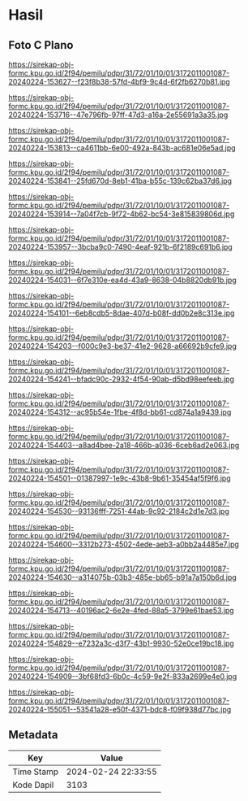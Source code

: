 # Hasil

## Foto C Plano

https://sirekap-obj-formc.kpu.go.id/2f94/pemilu/pdpr/31/72/01/10/01/3172011001087-20240224-153627--f23f8b38-57fd-4bf9-9c4d-6f2fb6270b81.jpg

https://sirekap-obj-formc.kpu.go.id/2f94/pemilu/pdpr/31/72/01/10/01/3172011001087-20240224-153716--47e796fb-97ff-47d3-a16a-2e55691a3a35.jpg

https://sirekap-obj-formc.kpu.go.id/2f94/pemilu/pdpr/31/72/01/10/01/3172011001087-20240224-153813--ca4611bb-6e00-492a-843b-ac681e06e5ad.jpg

https://sirekap-obj-formc.kpu.go.id/2f94/pemilu/pdpr/31/72/01/10/01/3172011001087-20240224-153841--25fd670d-8eb1-41ba-b55c-139c62ba37d6.jpg

https://sirekap-obj-formc.kpu.go.id/2f94/pemilu/pdpr/31/72/01/10/01/3172011001087-20240224-153914--7a04f7cb-9f72-4b62-bc54-3e815839806d.jpg

https://sirekap-obj-formc.kpu.go.id/2f94/pemilu/pdpr/31/72/01/10/01/3172011001087-20240224-153957--3bcba9c0-7490-4eaf-921b-6f2189c691b6.jpg

https://sirekap-obj-formc.kpu.go.id/2f94/pemilu/pdpr/31/72/01/10/01/3172011001087-20240224-154031--6f7e310e-ea4d-43a9-8638-04b8820db91b.jpg

https://sirekap-obj-formc.kpu.go.id/2f94/pemilu/pdpr/31/72/01/10/01/3172011001087-20240224-154101--6eb8cdb5-8dae-407d-b08f-dd0b2e8c313e.jpg

https://sirekap-obj-formc.kpu.go.id/2f94/pemilu/pdpr/31/72/01/10/01/3172011001087-20240224-154203--f000c9e3-be37-41e2-9628-a66692b9cfe9.jpg

https://sirekap-obj-formc.kpu.go.id/2f94/pemilu/pdpr/31/72/01/10/01/3172011001087-20240224-154241--bfadc90c-2932-4f54-90ab-d5bd98eefeeb.jpg

https://sirekap-obj-formc.kpu.go.id/2f94/pemilu/pdpr/31/72/01/10/01/3172011001087-20240224-154312--ac95b54e-1fbe-4f8d-bb61-cd874a1a9439.jpg

https://sirekap-obj-formc.kpu.go.id/2f94/pemilu/pdpr/31/72/01/10/01/3172011001087-20240224-154403--a8ad4bee-2a18-466b-a036-6ceb6ad2e063.jpg

https://sirekap-obj-formc.kpu.go.id/2f94/pemilu/pdpr/31/72/01/10/01/3172011001087-20240224-154501--01387997-1e9c-43b8-9b61-35454af5f9f6.jpg

https://sirekap-obj-formc.kpu.go.id/2f94/pemilu/pdpr/31/72/01/10/01/3172011001087-20240224-154530--93136fff-7251-44ab-9c92-2184c2d1e7d3.jpg

https://sirekap-obj-formc.kpu.go.id/2f94/pemilu/pdpr/31/72/01/10/01/3172011001087-20240224-154600--3312b273-4502-4ede-aeb3-a0bb2a4485e7.jpg

https://sirekap-obj-formc.kpu.go.id/2f94/pemilu/pdpr/31/72/01/10/01/3172011001087-20240224-154630--a314075b-03b3-485e-bb65-b91a7a150b6d.jpg

https://sirekap-obj-formc.kpu.go.id/2f94/pemilu/pdpr/31/72/01/10/01/3172011001087-20240224-154713--40196ac2-6e2e-4fed-88a5-3799e61bae53.jpg

https://sirekap-obj-formc.kpu.go.id/2f94/pemilu/pdpr/31/72/01/10/01/3172011001087-20240224-154829--e7232a3c-d3f7-43b1-9930-52e0ce19bc18.jpg

https://sirekap-obj-formc.kpu.go.id/2f94/pemilu/pdpr/31/72/01/10/01/3172011001087-20240224-154909--3bf68fd3-6b0c-4c59-9e2f-833a2699e4e0.jpg

https://sirekap-obj-formc.kpu.go.id/2f94/pemilu/pdpr/31/72/01/10/01/3172011001087-20240224-155051--53541a28-e50f-4371-bdc8-f09f938d77bc.jpg


## Metadata

| Key        | Value               |
| ---------- | ------------------- |
| Time Stamp | 2024-02-24 22:33:55 |
| Kode Dapil | 3103                |




